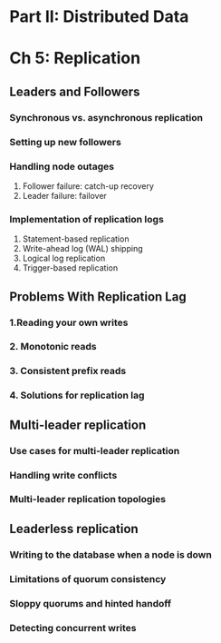 # Part II: Distributed Data

# Ch 5: Replication
## Leaders and Followers
### Synchronous vs. asynchronous replication
### Setting up new followers
### Handling node outages
1. Follower failure: catch-up recovery
2. Leader failure: failover
### Implementation of replication logs
1. Statement-based replication
2. Write-ahead log (WAL) shipping
3. Logical log replication
4. Trigger-based replication
## Problems With Replication Lag
### 1.Reading your own writes
### 2. Monotonic reads
### 3. Consistent prefix reads
### 4. Solutions for replication lag
## Multi-leader replication
### Use cases for multi-leader replication
### Handling write conflicts
### Multi-leader replication topologies
## Leaderless replication
### Writing to the database when a node is down
### Limitations of quorum consistency
### Sloppy quorums and hinted handoff
### Detecting concurrent writes